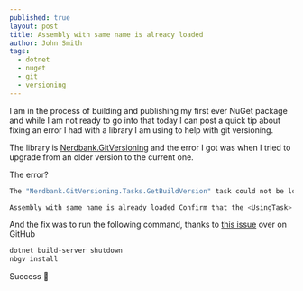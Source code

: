 ```yaml
---
published: true
layout: post
title: Assembly with same name is already loaded
author: John Smith
tags:
  - dotnet
  - nuget
  - git
  - versioning
---
```

I am in the process of building and publishing my first ever NuGet package and while I am not ready to go into that today I can post a quick tip about fixing an error I had with a library I am using to help with git versioning.

The library is [Nerdbank.GitVersioning](https://github.com/AArnott/Nerdbank.GitVersioning) and the error I got was when I tried to upgrade from an older version to the current one.

The error?

```bash
The "Nerdbank.GitVersioning.Tasks.GetBuildVersion" task could not be loaded from the assembly

Assembly with same name is already loaded Confirm that the <UsingTask> declaration is correct, that the assembly and all its dependencies are available, and that the task contains a public class that implements Microsoft.Build.Framework.ITask
```

And the fix was to run the following command, thanks to [this issue](https://github.com/AArnott/Nerdbank.GitVersioning/issues/374) over on GitHub


```bash
dotnet build-server shutdown
nbgv install
```

Success 🎉
